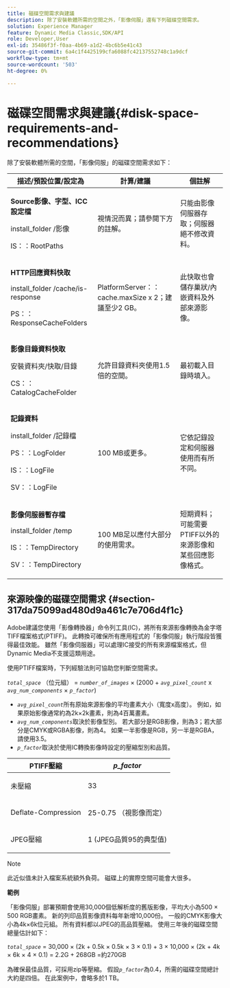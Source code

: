 ```yaml
---
title: 磁碟空間需求與建議
description: 除了安裝軟體所需的空間之外，「影像伺服」還有下列磁碟空間需求。
solution: Experience Manager
feature: Dynamic Media Classic,SDK/API
role: Developer,User
exl-id: 35486f3f-f0aa-4b69-a1d2-4bc6b5e41c43
source-git-commit: 6a4c1f4425199cfa6088fc42137552748c1a9dcf
workflow-type: tm+mt
source-wordcount: '503'
ht-degree: 0%

---
```


# 磁碟空間需求與建議{#disk-space-requirements-and-recommendations}

除了安裝軟體所需的空間，「影像伺服」的磁碟空間需求如下：

<table id="table_0AE363AB76304F258A19E43500FE8423"> 
 <thead> 
  <tr> 
   <th class="entry"> <b>描述/預設位置/設定為</b> </th> 
   <th class="entry"> <b>計算/建議</b> </th> 
   <th class="entry"> <b>個註解</b> </th> 
  </tr> 
 </thead>
 <tbody> 
  <tr> 
   <td> <p><b>Source影像、字型、ICC設定檔</b> </p> <p> <span class="filepath"> <span class="varname"> install_folder </span>/影像</span> <span class="codeph"></span> </p> <p> <span class="codeph"> IS：：RootPaths </span> </p> </td> 
   <td> <p>視情況而異；請參閱下方的註解。 </p> </td> 
   <td> <p>只能由影像伺服器存取；伺服器絕不修改資料。 </p> </td> 
  </tr> 
  <tr> 
   <td> <p><b>HTTP回應資料快取</b> </p> <p> <span class="filepath"> <span class="varname"> install_folder </span>/cache/is-response </span> </p> <p> <span class="codeph"> PS：：ResponseCacheFolders </span> </p> </td> 
   <td> <p> <span class="codeph"> PlatformServer：：cache.maxSize </span> x 2；建議至少2 GB。 </p> </td> 
   <td> <p>此快取也會儲存巢狀/內嵌資料及外部來源影像。 </p> </td> 
  </tr> 
  <tr> 
   <td> <p><b>影像目錄資料快取</b> </p> <p> <span class="filepath"> <span class="varname">安裝資料夾</span>/快取/目錄</span> </p> <p> <span class="codeph"> CS：：CatalogCacheFolder </span> </p> </td> 
   <td> <p>允許目錄資料夾使用1.5倍的空間。 </p> </td> 
   <td> <p>最初載入目錄時填入。 </p> </td> 
  </tr> 
  <tr> 
   <td> <p><b>記錄資料</b> </p> <p> <span class="filepath"> <span class="varname"> install_folder </span>/記錄檔</span> </p> <p> <span class="codeph"> PS：：LogFolder </span> </p> <p> <span class="codeph"> IS：：LogFile </span> </p> <p> <span class="codeph"> SV：：LogFile </span> </p> </td> 
   <td> <p>100 MB或更多。 </p> </td> 
   <td> <p>它依記錄設定和伺服器使用而有所不同。 </p> </td> 
  </tr> 
  <tr> 
   <td> <p><b>影像伺服器暫存檔</b> </p> <p> <span class="filepath"> <span class="varname"> install_folder </span>/temp </span> </p> <p> <span class="codeph"> IS：：TempDirectory </span> </p> <p> <span class="codeph"> SV：：TempDirectory </span> </p> </td> 
   <td> <p>100 MB足以應付大部分的使用需求。 </p> </td> 
   <td> <p>短期資料；可能需要PTIFF以外的來源影像和某些回應影像格式。 </p> </td> 
  </tr> 
 </tbody> 
</table>

## 來源映像的磁碟空間需求 {#section-317da75099ad480d9a461c7e706d4f1c}

Adobe建議您使用「影像轉換器」命令列工具(IC)，將所有來源影像轉換為金字塔TIFF檔案格式(PTIFF)。 此轉換可確保所有應用程式的「影像伺服」執行階段皆獲得最佳效能。 雖然「影像伺服器」可以處理IC接受的所有來源檔案格式，但Dynamic Media不支援這類用途。

使用PTIFF檔案時，下列經驗法則可協助您判斷空間需求。

*`total_space`* （位元組） = *`number_of_images`* × (2000 + *`avg_pixel_count`* x *`avg_num_components`* × *`p_factor`*)

* *`avg_pixel_count`*&#x200B;所有原始來源影像的平均畫素大小（寬度x高度）。 例如，如果原始影像通常約為2k×2k畫素，則為4百萬畫素。
* *`avg_num_components`*&#x200B;取決於影像型別。 若大部分是RGB影像，則為3；若大部分是CMYK或RGBA影像，則為4。 如果一半影像是RGB，另一半是RGBA，請使用3.5。
* *`p_factor`*&#x200B;取決於使用IC轉換影像時設定的壓縮型別和品質。

<table id="table_89995BECF30243569954819D07DA2A2F"> 
 <thead> 
  <tr> 
   <th class="entry"> <b>PTIFF壓縮</b> </th> 
   <th class="entry"> <b><i>p_factor</i></b> </th> 
  </tr> 
 </thead>
 <tbody> 
  <tr> 
   <td> <p>未壓縮 </p> </td> 
   <td> <p> 33 </p> </td> 
  </tr> 
  <tr> 
   <td> <p>Deflate-Compression </p> </td> 
   <td> <p> 25-0.75 （視影像而定） </p> </td> 
  </tr> 
  <tr> 
   <td> <p>JPEG壓縮 </p> </td> 
   <td> <p> 1 (JPEG品質95的典型值) </p> </td> 
  </tr> 
 </tbody> 
</table>

>[!NOTE]
>
>此近似值未計入檔案系統額外負荷。 磁碟上的實際空間可能會大很多。

**範例**

「影像伺服」部署預期會使用30,000個低解析度的舊版影像，平均大小為500 × 500 RGB畫素。 新的列印品質影像資料每年新增10,000份。 一般的CMYK影像大小為4k×6k位元組。 所有資料都以JPEG的高品質壓縮。 使用三年後的磁碟空間總量估計如下：

*`total_space`* = 30,000 × (2k + 0.5k × 0.5k × 3 × 0.1) + 3 × 10,000 × (2k + 4k × 6k × 4 × 0.1) = 2.2G + 268GB =約270GB

為確保最佳品質，可採用zip等壓縮。 假設&#x200B;*`p_factor`*&#x200B;為0.4，所需的磁碟空間總計大約是四倍。 在此案例中，會略多於1 TB。
